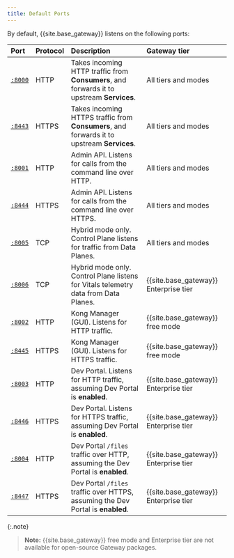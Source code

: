 ```yaml
---
title: Default Ports
---
```

By default, {{site.base_gateway}} listens on the following ports:

| Port                                                                               | Protocol | Description | Gateway tier |
|:-----------------------------------------------------------------------------------|:---------|:------------|:----------------------|
| [`:8000`](/gateway/{{page.kong_version}}/reference/configuration/#proxy_listen)      | HTTP     | Takes incoming HTTP traffic from **Consumers**, and forwards it to upstream  **Services**. | All tiers and modes |
| [`:8443`](/gateway/{{page.kong_version}}/reference/configuration/#proxy_listen)      | HTTPS    | Takes incoming HTTPS traffic from **Consumers**, and forwards it to upstream **Services**. | All tiers and modes |
| [`:8001`](/gateway/{{page.kong_version}}/reference/configuration/#admin_api_uri)     | HTTP     | Admin API. Listens for calls from the command line over HTTP. | All tiers and modes |
| [`:8444`](/gateway/{{page.kong_version}}/reference/configuration/#admin_api_uri)     | HTTPS    | Admin API. Listens for calls from the command line over HTTPS. | All tiers and modes |
| [`:8005`](/gateway/{{page.kong_version}}/production/deployment-topologies/hybrid-mode/setup/)         | TCP     | Hybrid mode only. Control Plane listens for traffic from Data Planes. | All tiers and modes |
| [`:8006`](/gateway/{{page.kong_version}}/production/deployment-topologies/hybrid-mode/setup/)         | TCP     | Hybrid mode only. Control Plane listens for Vitals telemetry data from Data Planes. | {{site.base_gateway}} Enterprise tier |
| [`:8002`](/gateway/{{page.kong_version}}/reference/configuration/#admin_gui_listen)  | HTTP     | Kong Manager (GUI). Listens for HTTP traffic. | {{site.base_gateway}} free mode |
| [`:8445`](/gateway/{{page.kong_version}}/reference/configuration/#admin_gui_listen)  | HTTPS    | Kong Manager (GUI). Listens for HTTPS traffic. | {{site.base_gateway}} free mode |
| [`:8003`](/gateway/{{page.kong_version}}/reference/configuration/#portal_gui_listen) | HTTP     | Dev Portal. Listens for HTTP traffic, assuming Dev Portal is **enabled**. | {{site.base_gateway}} Enterprise tier |
| [`:8446`](/gateway/{{page.kong_version}}/reference/configuration/#portal_gui_listen) | HTTPS    | Dev Portal. Listens for HTTPS traffic, assuming Dev Portal is **enabled**.  | {{site.base_gateway}} Enterprise tier |
| [`:8004`](/gateway/{{page.kong_version}}/reference/configuration/#portal_api_listen) | HTTP     | Dev Portal `/files` traffic over HTTP, assuming the Dev Portal is **enabled**. | {{site.base_gateway}} Enterprise tier |
| [`:8447`](/gateway/{{page.kong_version}}/reference/configuration/#portal_api_listen) | HTTPS    | Dev Portal `/files` traffic over HTTPS, assuming the Dev Portal is **enabled**. | {{site.base_gateway}} Enterprise tier |

{:.note}
> **Note:** {{site.base_gateway}} free mode and Enterprise tier are not available for
open-source Gateway packages.
